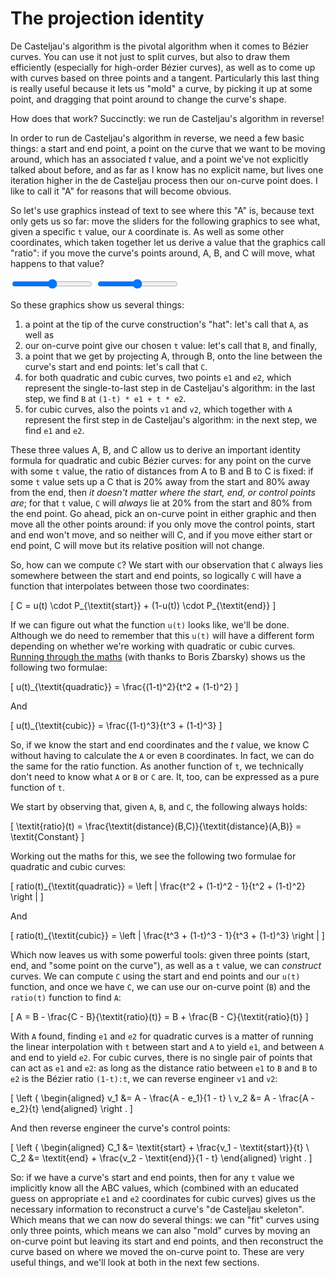 # The projection identity

De Casteljau's algorithm is the pivotal algorithm when it comes to Bézier curves. You can use it not just to split curves, but also to draw them efficiently (especially for high-order Bézier curves), as well as to come up with curves based on three points and a tangent. Particularly this last thing is really useful because it lets us "mold" a curve, by picking it up at some point, and dragging that point around to change the curve's shape.

How does that work? Succinctly: we run de Casteljau's algorithm in reverse!

In order to run de Casteljau's algorithm in reverse, we need a few basic things: a start and end point, a point on the curve that we want to be moving around, which has an associated *t* value, and a point we've not explicitly talked about before, and as far as I know has no explicit name, but lives one iteration higher in the de Casteljau process then our on-curve point does. I like to call it "A" for reasons that will become obvious.

So let's use graphics instead of text to see where this "A" is, because text only gets us so far: move the sliders for the following graphics to see what, given a specific `t` value, our `A` coordinate is. As well as some other coordinates, which taken together let us derive a value that the graphics call "ratio": if you move the curve's points around, A, B, and C will move, what happens to that value?

<div class="figure">

<graphics-element inline={true} title="Projections in a quadratic Bézier curve" src="./abc.js" data-type="quadratic">
  <input type="range" min="0" max="1" step="0.01" value="0.5" class="slide-control">
</graphics-element>
<graphics-element inline={true} title="Projections in a cubic Bézier curve" src="./abc.js" data-type="cubic">
  <input type="range" min="0" max="1" step="0.01" value="0.5" class="slide-control">
</graphics-element>

</div>

So these graphics show us several things:

1. a point at the tip of the curve construction's "hat": let's call that `A`, as well as
2. our on-curve point give our chosen `t` value: let's call that `B`, and finally,
3. a point that we get by projecting A, through B, onto the line between the curve's start and end points: let's call that `C`.
4. for both quadratic and cubic curves, two points `e1` and `e2`, which represent the single-to-last step in de Casteljau's algorithm: in the last step, we find `B` at `(1-t) * e1 + t * e2`.
4. for cubic curves, also the points `v1` and `v2`, which together with `A` represent the first step in de Casteljau's algorithm: in the next step, we find `e1` and `e2`.

These three values A, B, and C allow us to derive an important identity formula for quadratic and cubic Bézier curves: for any point on the curve with some `t` value, the ratio of distances from A to B and B to C is fixed: if some `t` value sets up a C that is 20% away from the start and 80% away from the end, then _it doesn't matter where the start, end, or control points are_; for that `t` value, `C` will *always* lie at 20% from the start and 80% from the end point. Go ahead, pick an on-curve point in either graphic and then move all the other points around: if you only move the control points, start and end won't move, and so neither will C, and if you move either start or end point, C will move but its relative position will not change.

So, how can we compute `C`? We start with our observation that `C` always lies somewhere between the start and end points, so logically `C` will have a function that interpolates between those two coordinates:

\[
  C = u(t) \cdot P_{\textit{start}} + (1-u(t)) \cdot P_{\textit{end}}
\]

If we can figure out what the function `u(t)` looks like, we'll be done. Although we do need to remember that this `u(t)` will have a different form depending on whether we're working with quadratic or cubic curves. [Running through the maths](https://mathoverflow.net/questions/122257/finding-the-formula-for-bezier-curve-ratios-hull-point-point-baseline) (with thanks to Boris Zbarsky) shows us the following two formulae:

\[
  u(t)_{\textit{quadratic}} = \frac{(1-t)^2}{t^2 + (1-t)^2}
\]

And

\[
  u(t)_{\textit{cubic}} = \frac{(1-t)^3}{t^3 + (1-t)^3}
\]

So, if we know the start and end coordinates and the *t* value, we know C without having to calculate the `A` or even `B` coordinates. In fact, we can do the same for the ratio function. As another function of `t`, we technically don't need to know what `A` or `B` or `C` are. It, too, can be expressed as a pure function of `t`.

We start by observing that, given `A`, `B`, and `C`, the following always holds:

\[
  \textit{ratio}(t) = \frac{\textit{distance}(B,C)}{\textit{distance}(A,B)} = \textit{Constant}
\]

Working out the maths for this, we see the following two formulae for quadratic and cubic curves:

\[
  ratio(t)_{\textit{quadratic}} = \left | \frac{t^2 + (1-t)^2 - 1}{t^2 + (1-t)^2} \right |
\]

And

\[
  ratio(t)_{\textit{cubic}} = \left | \frac{t^3 + (1-t)^3 - 1}{t^3 + (1-t)^3} \right |
\]

Which now leaves us with some powerful tools: given three points (start, end, and "some point on the curve"), as well as a `t` value, we can _construct_ curves. We can compute `C` using the start and end points and our `u(t)` function, and once we have `C`, we can use our on-curve point (`B`) and the `ratio(t)` function to find `A`:

\[
  A = B - \frac{C - B}{\textit{ratio}(t)} = B + \frac{B - C}{\textit{ratio}(t)}
\]

With `A` found, finding `e1` and `e2` for quadratic curves is a matter of running the linear interpolation with `t` between start and `A` to yield `e1`, and between `A` and end to yield `e2`. For cubic curves, there is no single pair of points that can act as `e1` and `e2`: as long as the distance ratio between  `e1` to `B` and `B` to `e2` is the Bézier ratio `(1-t):t`, we can reverse engineer `v1` and `v2`:

\[
    \left \{ \begin{aligned}
    v_1 &= A - \frac{A - e_1}{1 - t} \\
    v_2 &= A - \frac{A - e_2}{t}
    \end{aligned} \right .
\]

And then reverse engineer the curve's control points:

\[
    \left \{ \begin{aligned}
    C_1 &= \textit{start} + \frac{v_1 - \textit{start}}{t} \\
    C_2 &= \textit{end} + \frac{v_2 - \textit{end}}{1 - t}
    \end{aligned} \right .
\]

So: if we have a curve's start and end points, then for any `t` value we implicitly know all the ABC values, which  (combined with an educated guess on appropriate `e1` and `e2` coordinates for cubic curves) gives us the necessary information to reconstruct a curve's "de Casteljau skeleton". Which means that we can now do several things: we can "fit" curves using only three points, which means we can also "mold" curves by moving an on-curve point but leaving its start and end points, and then reconstruct the curve based on where we moved the on-curve point to. These are very useful things, and we'll look at both in the next few sections.
